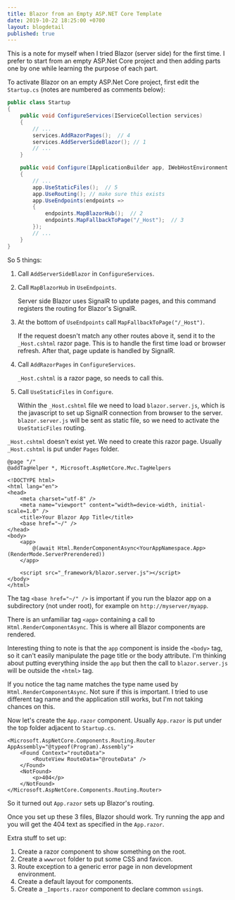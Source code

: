 ```yaml
---
title: Blazor from an Empty ASP.NET Core Template
date: 2019-10-22 18:25:00 +0700
layout: blogdetail
published: true
---
```


This is a note for myself when I tried Blazor (server side) for the first time. I prefer to start from an empty ASP.Net Core project and then adding parts one by one while learning the purpose of each part.

To activate Blazor on an empty ASP.Net Core project, first edit the `Startup.cs` (notes are numbered as comments below):

```c#
public class Startup
{
    public void ConfigureServices(IServiceCollection services)
    {
        // ...
        services.AddRazorPages();  // 4
        services.AddServerSideBlazor(); // 1
        // ...
    }

    public void Configure(IApplicationBuilder app, IWebHostEnvironment env)
    {
        // ...
        app.UseStaticFiles();  // 5
        app.UseRouting(); // make sure this exists
        app.UseEndpoints(endpoints =>
        {
            endpoints.MapBlazorHub();  // 2
            endpoints.MapFallbackToPage("/_Host");  // 3
        });
        // ...
    }
}
```

So 5 things:

1. Call `AddServerSideBlazor` in `ConfigureServices`.
1. Call `MapBlazorHub` in `UseEndpoints`.

   Server side Blazor uses SignalR to update pages, and this command registers the routing for Blazor's SignalR.

1. At the bottom of `UseEndpoints` call `MapFallbackToPage("/_Host")`.

   If the request doesn't match any other routes above it, send it to the `_Host.cshtml` razor page.
   This is to handle the first time load or browser refresh. After that, page update is handled by SignalR.

1. Call `AddRazorPages` in `ConfigureServices`.

   `_Host.cshtml` is a razor page, so needs to call this.

1. Call `UseStaticFiles` in `Configure`.

   Within the `_Host.cshtml` file we need to load `blazor.server.js`, which is the javascript to set up SignalR connection from browser to the server. `blazor.server.js` will be sent as static file, so we need to activate the `UseStaticFiles` routing.

`_Host.cshtml` doesn't exist yet. We need to create this razor page. Usually `_Host.cshtml` is put under `Pages` folder.

```razor
@page "/"
@addTagHelper *, Microsoft.AspNetCore.Mvc.TagHelpers

<!DOCTYPE html>
<html lang="en">
<head>
    <meta charset="utf-8" />
    <meta name="viewport" content="width=device-width, initial-scale=1.0" />
    <title>Your Blazor App Title</title>
    <base href="~/" />
</head>
<body>
    <app>
        @(await Html.RenderComponentAsync<YourAppNamespace.App>(RenderMode.ServerPrerendered))
    </app>

    <script src="_framework/blazor.server.js"></script>
</body>
</html>
```

The tag `<base href="~/" />` is important if you run the blazor app on a subdirectory (not under root), for example on `http://myserver/myapp`.

There is an unfamiliar tag `<app>` containing a call to `Html.RenderComponentAsync`. This is where all Blazor components are rendered.

Interesting thing to note is that the `app` component is inside the `<body>` tag, so it can't easily manipulate the page title or the body attribute. I'm thinking about putting everything inside the `app` but then the call to `blazor.server.js` will be outside the `<html>` tag.

If you notice the tag name matches the type name used by `Html.RenderComponentAsync`. Not sure if this is important. I tried to use different tag name and the application still works, but I'm not taking chances on this.

Now let's create the `App.razor` component. Usually `App.razor` is put under the top folder adjacent to `Startup.cs`.

```razor
<Microsoft.AspNetCore.Components.Routing.Router AppAssembly="@typeof(Program).Assembly">
    <Found Context="routeData">
        <RouteView RouteData="@routeData" />
    </Found>
    <NotFound>
        <p>404</p>
    </NotFound>
</Microsoft.AspNetCore.Components.Routing.Router>
```

So it turned out `App.razor` sets up Blazor's routing.

Once you set up these 3 files, Blazor should work. Try running the app and you will get the 404 text as specified in the `App.razor`.

Extra stuff to set up:

1. Create a razor component to show something on the root.
1. Create a `wwwroot` folder to put some CSS and favicon.
1. Route exception to a generic error page in non development environment.
1. Create a default layout for components.
1. Create a `_Imports.razor` component to declare common `using`s.
